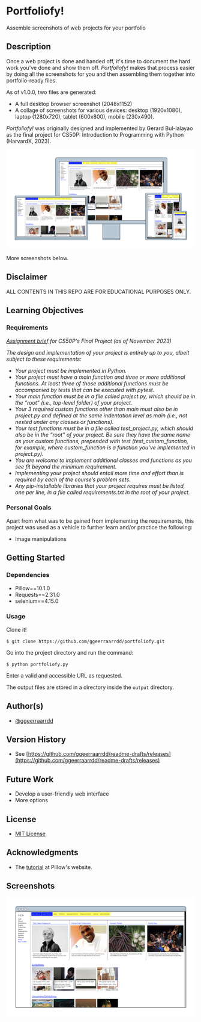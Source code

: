 # Portfoliofy!
Assemble screenshots of web projects for your portfolio

## Description

Once a web project is done and handed off, it's time to document the hard work you've done and show them off. _Portfoliofy!_ makes that process easier by doing all the screenshots for you and then assembling them together into portfolio-ready files.

As of v1.0.0, two files are generated:
* A full desktop browser screenshot (2048x1152)
* A collage of screenshots for various devices: desktop (1920x1080), laptop (1280x720), tablet (600x800), mobile (230x490).

_Portfoliofy!_ was originally designed and implemented by Gerard Bul-lalayao as the final project for CS50P: Introduction to Programming with Python (HarvardX, 2023).

<picture><img alt="Shelfie screenshot 1" src="/images/portfoliofy1.png"></picture>

More screenshots below.

## Disclaimer
ALL CONTENTS IN THIS REPO ARE FOR EDUCATIONAL PURPOSES ONLY.

## Learning Objectives

### Requirements
_[Assignment brief](https://cs50.harvard.edu/python/2022/project/) for CS50P's Final Project (as of November 2023)_

_The design and implementation of your project is entirely up to you, albeit subject to these requirements:_

* _Your project must be implemented in Python._
* _Your project must have a main function and three or more additional functions. At least three of those additional functions must be accompanied by tests that can be executed with pytest._
* _Your main function must be in a file called project.py, which should be in the “root” (i.e., top-level folder) of your project._
* _Your 3 required custom functions other than main must also be in project.py and defined at the same indentation level as main (i.e., not nested under any classes or functions)._
* _Your test functions must be in a file called test_project.py, which should also be in the “root” of your project. Be sure they have the same name as your custom functions, prepended with test (test_custom_function, for example, where custom_function is a function you’ve implemented in project.py)._
* _You are welcome to implement additional classes and functions as you see fit beyond the minimum requirement._
* _Implementing your project should entail more time and effort than is required by each of the course’s problem sets._
* _Any pip-installable libraries that your project requires must be listed, one per line, in a file called requirements.txt in the root of your project._

### Personal Goals
Apart from what was to be gained from implementing the requirements, this project was used as a vehicle to further learn and/or practice the following:

* Image manipulations

## Getting Started

### Dependencies
* Pillow==10.1.0
* Requests==2.31.0
* selenium==4.15.0

### Usage
Clone it!
```
$ git clone https://github.com/ggeerraarrdd/portfoliofy.git
```

Go into the project directory and run the command:
```
$ python portfoliofy.py
```
Enter a valid and accessible URL as requested.

The output files are stored in a directory inside the `output` directory.

## Author(s)
* [@ggeerraarrdd](https://github.com/ggeerraarrdd/)

## Version History
* See [https://github.com/ggeerraarrdd/readme-drafts/releases](https://github.com/ggeerraarrdd/readme-drafts/releases)

## Future Work
* Develop a user-friendly web interface
* More options

## License
* [MIT License](https://github.com/ggeerraarrdd/large-parks/blob/main/LICENSE)

## Acknowledgments
* The [tutorial](https://pillow.readthedocs.io/en/stable/handbook/tutorial.html) at Pillow's website.

## Screenshots
<picture><img alt="Shelfie screenshot 1" src="/images/portfoliofy2.png"></picture>

